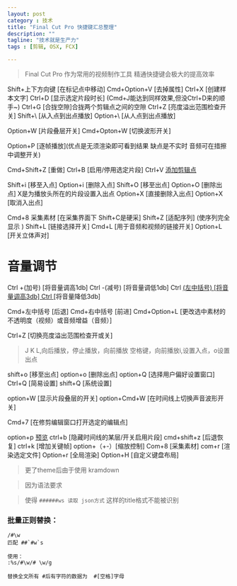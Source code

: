 ```yaml
---
layout: post
category : 技术
title: "Final Cut Pro 快捷键汇总整理"
description: ""
tagline: "技术就是生产力"
tags : [剪辑, OSX, FCX]

---
```


> Final Cut Pro 作为常用的视频制作工具
> 精通快捷键会极大的提高效率

Shift+上下方向键 [在标记点中移动]
Cmd+Option+V [去掉属性]
Ctrl+X [创建样本文字]
Ctrl+D [显示选定片段时长] (Cmd+J能达到同样效果,但没Ctrl+D来的顺手~)
Ctrl+G [合拢空隙]合拢两个剪辑点之间的空隙
Ctrl+Z [亮度溢出范围检查开关]
Shift+\ [从入点到出点播放]
Option+\ [从人点到出点播放]



Option+W [片段叠层开关]
Cmd+Opton+W [切换波形开关]

Option+P [逐帧播放](优点是无须渲染即可看到结果 缺点是不实时 音频可在措擦中调整开关)

Cmd+Shift+Z [重做]
Ctrl+B [启用/停用选定片段]
Ctrl+V [添加剪辑点](相当于在播放头的位置使用刀片工具)

Shift+i [移至入点]
Option+i [删除入点]
Shift+O [移至出点]
Option+O [删除出点] X是为播放头所在的片段设置入出点
Option+X [直接删除入出点]
Option+X [取消入出点]


Cmd+8 采集素材 [在采集界面下 Shift+C是硬采]
Shift+Z [适配序列] (使序列完全显示 )
Shift+L [链接选择开关]
Cmd+L [用于音频和视频的链接开关]
Option+L [开关立体声对]

# 音量调节
Ctrl +(加号) [将音量调高1db]
Ctrl -(减号) [将音量调低1db]
Ctrl [(左中括号) [将音量调高3db]
Ctrl ](右中括号) [将音量降低3db]

Cmd+左中括号 [后退]
Cmd+右中括号 [前进]
Cmd+Option+L [更改选中素材的不透明度（视频）或音频增益（音频）]

Ctrl+Z [切换亮度溢出范围检查开或关]
> J K L,向后播放，停止播放，向前播放 
> 空格键，向前播放i,设置入点，o设置出点

shift+o    [移至出点]
option+o [删除出点]
option+Q [选择用户偏好设置窗口]
Ctrl+Q [简易设置]
shift+Q [系统设置]

option+W [显示片段叠层的开关]
option+Cmd+W [在时间线上切换声音波形开关]

Cmd+7 [在修剪编辑窗口打开选定的编辑点]

option+p [预览](无生成渲染情况下使用)
ctrl+b [隐藏时间线的某层/开关启用片段]
cmd+shift+z [后退恢复]
ctrl+k [增加关键帧]
option+（+-）[缩放控制]
Com+8 [采集素材]
com+r [渲染选定文件]
Option+r [全局渲染]
Option+H [自定义键盘布局]
              
                        
                    
                        
            
> 更了theme后由于使用 kramdown 

> 因为语法要求

> 使得 `######ws 读取 json方式` 这样的title格式不能被识别

### 批量正则替换：

```
/#\w 
匹配 ##`#w`s

使用：
:%s/#\w/# \w/g

替换全文所有 #后有字符的数据为  #[空格]字母

```
